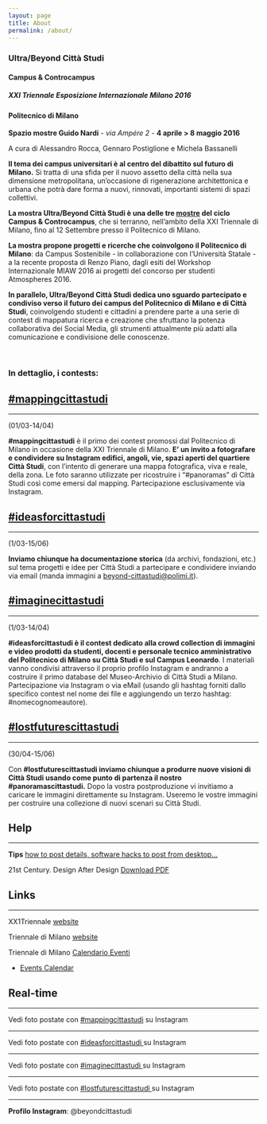 ```yaml
---
layout: page
title: About
permalink: /about/
---
```

###   Ultra/Beyond Città Studi

####  Campus & Controcampus

##### **XXI Triennale Esposizione Internazionale Milano 2016**

#### **Politecnico di Milano**  
**Spazio mostre Guido Nardi**  - _via Ampére 2_ -  **4 aprile > 8 maggio 2016**

A cura di Alessandro Rocca, Gennaro Postiglione e Michela Bassanelli  

**Il tema dei campus universitari è al centro del dibattito sul futuro di Milano.** Si tratta di una sfida per il nuovo assetto della città nella sua dimensione metropolitana, un’occasione di rigenerazione architettonica e urbana che potrà dare forma a nuovi, rinnovati, importanti sistemi di spazi collettivi.

**La mostra Ultra/Beyond Città Studi è una delle tre [mostre](http://21triennale.org/it/mostre) del ciclo Campus &amp; Controcampus**, che si terranno, nell’ambito della XXI Triennale di Milano, fino al 12 Settembre presso il Politecnico di Milano.

**La mostra propone progetti e ricerche che coinvolgono il Politecnico di Milano**: da Campus Sostenibile - in collaborazione con l’Università Statale - a la recente proposta di Renzo Piano, dagli esiti del Workshop Internazionale MIAW 2016 ai progetti del concorso per studenti Atmospheres 2016.

**In parallelo, Ultra/Beyond Città Studi dedica uno sguardo partecipato e condiviso verso il futuro dei campus del Politecnico di Milano e di Città Studi**, coinvolgendo studenti e cittadini a prendere parte a una serie di contest di mappatura ricerca e creazione che sfruttano la potenza collaborativa dei Social Media, gli strumenti attualmente più adatti alla comunicazione e condivisione delle conoscenze.

<br>

### **In dettaglio, i contests**:

[#mappingcittastudi](/contest/mappingcittastudi/)
---
-----

(01/03-14/04)

**#mappingcittastudi** è il primo dei contest promossi dal Politecnico di Milano in occasione della XXI Triennale di Milano. **E’ un invito a fotografare e condividere su Instagram edifici, angoli, vie, spazi aperti del quartiere Città Studi**, con l’intento di generare una mappa fotografica, viva e reale, della zona. Le foto saranno utilizzate per ricostruire i “#panoramas” di Città Studi così come emersi dal mapping. Partecipazione esclusivamente via Instagram.


[#ideasforcittastudi](/contest/ideasforcittastudi/)
---
-----

(1/03-15/06)

**Inviamo chiunque ha documentazione storica** (da archivi, fondazioni, etc.) sul tema progetti e idee per Città Studi a partecipare e condividere inviando via email (manda immagini a [beyond-cittastudi@polimi.it](mailto:beyond-cittastudi@polimi.it)).



[#imaginecittastudi](contest/imaginecittastudi/)
---
-----


(1/03-14/04)

**#ideasforcittastudi è il contest dedicato alla crowd collection di immagini e video prodotti da studenti, docenti e personale tecnico amministrativo del Politecnico di Milano su Città Studi e sul Campus Leonardo**. I materiali vanno condivisi attraverso il proprio profilo Instagram e andranno a costruire il primo database del Museo-Archivio di Città Studi a Milano. Partecipazione via Instagram o via eMail (usando gli hashtag forniti dallo specifico contest nel nome dei file e aggiungendo un terzo hashtag: #nomecognomeautore).


[#lostfuturescittastudi](/contest/lostfuturescittastudi/)
---
-----


(30/04-15/06)

Con **#lostfuturescittastudi inviamo chiunque a produrre nuove visioni di Città Studi usando come punto di partenza il nostro  #panoramascittastudi.** Dopo la vostra postproduzione vi invitiamo a caricare le immagini direttamente su Instagram. Useremo le vostre immagini per costruire una collezione di nuovi scenari su Città Studi.



Help
---
-----
**Tips** [how to post details, software hacks to post from desktop...](/tips/)

21st Century. Design After Design [Download PDF](http://21triennale.org//press-img/pdf/XX1T_21st_century_design_after_design.pdf)


Links
---
-----

XX1Triennale [website](http://21triennale.org/it/)

Triennale di Milano [website](http://www.triennale.org/)

Triennale di Milano [Calendario Eventi](http://www.triennale.org/it/calendario/calendario-eventi)
 - [Events Calendar](http://www.triennale.org/en/calendar/events-calendar)


Real-time
---
-----


Vedi foto postate con [#mappingcittastudi](https://www.instagram.com/explore/tags/mappingcittastudi) su Instagram

-----

Vedi foto postate con [#ideasforcittastudi ](https://www.instagram.com/explore/tags/ideasforcittastudi) su Instagram

-----

Vedi foto postate con [#imaginecittastudi ](https://www.instagram.com/explore/tags/imaginecittastudi) su Instagram

-----

Vedi foto postate con [#lostfuturescittastudi ](https://www.instagram.com/explore/tags/lostfuturescittastudi) su Instagram

-----

**Profilo Instagram**: @beyondcittastudi

